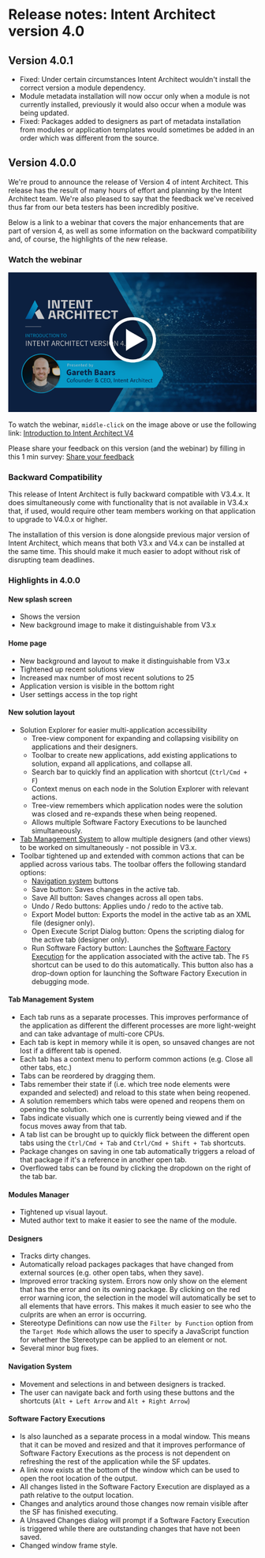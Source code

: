 # Release notes: Intent Architect version 4.0

## Version 4.0.1

- Fixed: Under certain circumstances Intent Architect wouldn't install the correct version a module dependency.
- Module metadata installation will now occur only when a module is not currently installed, previously it would also occur when a module was being updated.
- Fixed: Packages added to designers as part of metadata installation from modules or application templates would sometimes be added in an order which was different from the source.

## Version 4.0.0

We're proud to announce the release of Version 4 of intent Architect. This release has the result of many hours of effort and planning by the Intent Architect team. We're also pleased to say that the feedback we've received thus far from our beta testers has been incredibly positive.

Below is a link to a webinar that covers the major enhancements that are part of version 4, as well as some information on the backward compatibility and, of course, the highlights of the new release.

### Watch the webinar

[![Incompatible module warning](images/4.0.0/intent-architect-v4-webinar-cover-page.png)](https://intentarchitect.com/#/redirect/?category=resources&subCategory=webinar-introduction-to-intent-architect-v4)

To watch the webinar, `middle-click` on the image above or use the following link: [Introduction to Intent Architect V4](https://intentarchitect.com/#/redirect/?category=resources&subCategory=webinar-introduction-to-intent-architect-v4)

Please share your feedback on this version (and the webinar) by filling in this 1 min survey: [Share your feedback](https://intentarchitect.com/#/redirect/?category=resources&subCategory=webinar-introduction-to-intent-architect-v4-feedback-survey)

### Backward Compatibility

This release of Intent Architect is fully backward compatible with V3.4.x. It does simultaneously come with functionality that is not available in V3.4.x that, if used, would require other team members working on that application to upgrade to V4.0.x or higher.

The installation of this version is done alongside previous major version of Intent Architect, which means that both V3.x and V4.x can be installed at the same time. This should make it much easier to adopt without risk of disrupting team deadlines.

### Highlights in 4.0.0

#### New splash screen

- Shows the version
- New background image to make it distinguishable from V3.x

#### Home page

- New background and layout to make it distinguishable from V3.x
- Tightened up recent solutions view
- Increased max number of most recent solutions to 25
- Application version is visible in the bottom right
- User settings access in the top right

#### New solution layout

- Solution Explorer for easier multi-application accessibility
  - Tree-view component for expanding and collapsing visibility on applications and their designers.
  - Toolbar to create new applications, add existing applications to solution, expand all applications, and collapse all.
  - Search bar to quickly find an application with shortcut (`Ctrl/Cmd + F`)
  - Context menus on each node in the Solution Explorer with relevant actions.
  - Tree-view remembers which application nodes were the solution was closed and re-expands these when being reopened.
  - Allows multiple Software Factory Executions to be launched simultaneously.
- [Tab Management System](#tab-management-system) to allow multiple designers (and other views) to be worked on simultaneously - not possible in V3.x.
- Toolbar tightened up and extended with common actions that can be applied across various tabs. The toolbar offers the following standard options:
  - [Navigation system](#navigation-system) buttons
  - Save button: Saves changes in the active tab.
  - Save All button: Saves changes across all open tabs.
  - Undo / Redo buttons: Applies undo / redo to the active tab.
  - Export Model button: Exports the model in the active tab as an XML file (designer only).
  - Open Execute Script Dialog button: Opens the scripting dialog for the active tab (designer only).
  - Run Software Factory button: Launches the [Software Factory Execution](#software-factory-executions) for the application associated with the active tab. The `F5` shortcut can be used to do this automatically. This button also has a drop-down option for launching the Software Factory Execution in debugging mode.

#### Tab Management System

- Each tab runs as a separate processes. This improves performance of the application as different the different processes are more light-weight and can take advantage of multi-core CPUs.
- Each tab is kept in memory while it is open, so unsaved changes are not lost if a different tab is opened.
- Each tab has a context menu to perform common actions (e.g. Close all other tabs, etc.)
- Tabs can be reordered by dragging them.
- Tabs remember their state if (i.e. which tree node elements were expanded and selected) and reload to this state when being reopened.
- A solution remembers which tabs were opened and reopens them on opening the solution.
- Tabs indicate visually which one is currently being viewed and if the focus moves away from that tab.
- A tab list can be brought up to quickly flick between the different open tabs using the `Ctrl/Cmd + Tab` and `Ctrl/Cmd + Shift + Tab` shortcuts.
- Package changes on saving in one tab automatically triggers a reload of that package if it's a reference in another open tab.
- Overflowed tabs can be found by clicking the dropdown on the right of the tab bar.

#### Modules Manager

- Tightened up visual layout.
- Muted author text to make it easier to see the name of the module.

#### Designers

- Tracks dirty changes.
- Automatically reload packages packages that have changed from external sources (e.g. other open tabs, when they save).
- Improved error tracking system. Errors now only show on the element that has the error and on its owning package. By clicking on the red error warning icon, the selection in the model will automatically be set to all elements that have errors. This makes it much easier to see who the culprits are when an error is occurring.
- Stereotype Definitions can now use the `Filter by Function` option from the `Target Mode` which allows the user to specify a JavaScript function for whether the Stereotype can be applied to an element or not.
- Several minor bug fixes.

#### Navigation System

- Movement and selections in and between designers is tracked.
- The user can navigate back and forth using these buttons and the shortcuts (`Alt + Left Arrow` and `Alt + Right Arrow`)

#### Software Factory Executions

- Is also launched as a separate process in a modal window. This means that it can be moved and resized and that it improves performance of Software Factory Executions as the process is not dependent on refreshing the rest of the application while the SF updates.
- A link now exists at the bottom of the window which can be used to open the root location of the output.
- All changes listed in the Software Factory Execution are displayed as a path relative to the output location.
- Changes and analytics around those changes now remain visible after the SF has finished executing.
- A Unsaved Changes dialog will prompt if a Software Factory Execution is triggered while there are outstanding changes that have not been saved.
- Changed window frame style.
